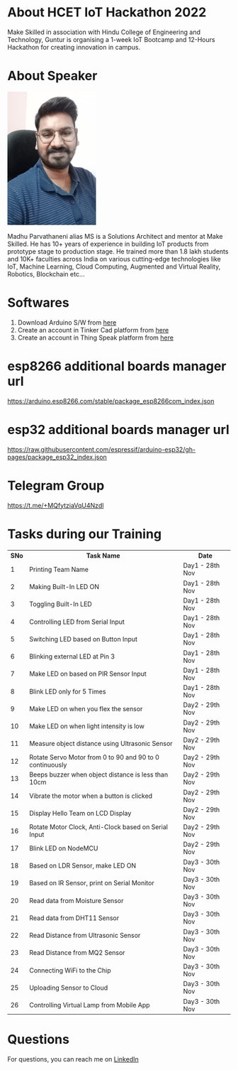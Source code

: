 # About HCET IoT Hackathon 2022

Make Skilled in association with Hindu College of Engineering and Technology, Guntur is organising a 1-week IoT Bootcamp and 12-Hours Hackathon for creating innovation in campus.

# About Speaker

<img src="https://raw.githubusercontent.com/madblocksgit/ETAI-2021---VSSUT-11th-aug-iot-session/main/maddy.jpg" height="300" width="200" />

Madhu Parvathaneni alias MS is a Solutions Architect and mentor at Make Skilled. He has 10+ years of experience in building IoT products from prototype stage to production stage. He trained more than 1.8 lakh students and 10K+ faculties across India on various cutting-edge technologies like IoT, Machine Learning, Cloud Computing, Augmented and Virtual Reality, Robotics, Blockchain etc...

# Softwares

1. Download Arduino S/W from <a href="https://www.arduino.cc/en/software">here</a>
2. Create an account in Tinker Cad platform from <a href="https://www.tinkercad.com">here</a>
3. Create an account in Thing Speak platform from <a href="https://www.thingspeak.com">here</a>

# esp8266 additional boards manager url
https://arduino.esp8266.com/stable/package_esp8266com_index.json

# esp32 additional boards manager url
https://raw.githubusercontent.com/espressif/arduino-esp32/gh-pages/package_esp32_index.json


# Telegram Group
https://t.me/+MQfytziaVqU4Nzdl

# Tasks during our Training
<table>
  <tr>
    <th>SNo</th>
    <th>Task Name</th>
    <th>Date</th>
  </tr>
  <tr>
    <td>1</td>
    <td>Printing Team Name</td>
    <td>Day1 - 28th Nov</td>
  </tr>
  <tr>
    <td>2</td>
    <td>Making Built-In LED ON</td>
    <td>Day1 - 28th Nov</td>
  </tr>
  <tr>
    <td>3</td>
    <td>Toggling Built-In LED</td>
    <td>Day1 - 28th Nov</td>
  </tr>
  <tr>
    <td>4</td>
    <td>Controlling LED from Serial Input</td>
    <td>Day1 - 28th Nov</td>
  </tr>
  <tr>
    <td>5</td>
    <td>Switching LED based on Button Input</td>
    <td>Day1 - 28th Nov</td>
  </tr>
  <tr>
    <td>6</td>
    <td>Blinking external LED at Pin 3 </td>
    <td>Day1 - 28th Nov</td>
  </tr>
  <tr>
    <td>7</td>
    <td>Make LED on based on PIR Sensor Input</td>
    <td>Day1 - 28th Nov</td>
  </tr>
  <tr>
    <td>8</td>
    <td>Blink LED only for 5 Times</td>
    <td>Day1 - 28th Nov</td>
  </tr>
  <tr>
    <td>9</td>
    <td>Make LED on when you flex the sensor</td>
    <td>Day2 - 29th Nov</td>
  </tr>
  <tr>
    <td>10</td>
    <td>Make LED on when light intensity is low</td>
    <td>Day2 - 29th Nov</td>
  </tr>
  <tr>
    <td>11</td>
    <td>Measure object distance using Ultrasonic Sensor</td>
    <td>Day2 - 29th Nov</td>
  </tr>
  <tr>
    <td>12</td>
    <td>Rotate Servo Motor from 0 to 90 and 90 to 0 continuously</td>
    <td>Day2 - 29th Nov</td>
  </tr>
  <tr>
    <td>13</td>
    <td>Beeps buzzer when object distance is less than 10cm</td>
    <td>Day2 - 29th Nov</td>
  </tr>
  <tr>
    <td>14</td>
    <td>Vibrate the motor when a button is clicked</td>
    <td>Day2 - 29th Nov</td>
  </tr>
  <tr>
    <td>15</td>
    <td>Display Hello Team on LCD Display</td>
    <td>Day2 - 29th Nov</td>
  </tr>
  <tr>
    <td>16</td>
    <td>Rotate Motor Clock, Anti-Clock based on Serial Input</td>
    <td>Day2 - 29th Nov</td>
  </tr>
  <tr>
    <td>17</td>
    <td>Blink LED on NodeMCU</td>
    <td>Day2 - 29th Nov</td>
  </tr>
  <tr>
    <td>18</td>
    <td>Based on LDR Sensor, make LED ON </td>
    <td>Day3 - 30th Nov</td>
  </tr>
  <tr>
    <td>19</td>
    <td>Based on IR Sensor, print on Serial Monitor</td>
    <td>Day3 - 30th Nov</td>
  </tr>
  <tr>
    <td>20</td>
    <td>Read data from Moisture Sensor</td>
    <td>Day3 - 30th Nov</td>
  </tr>
  <tr>
    <td>21</td>
    <td>Read data from DHT11 Sensor</td>
    <td>Day3 - 30th Nov</td>
  </tr>
  <tr>
    <td>22</td>
    <td>Read Distance from Ultrasonic Sensor</td>
    <td>Day3 - 30th Nov</td>
  </tr>
  <tr>
    <td>23</td>
    <td>Read Distance from MQ2 Sensor</td>
    <td>Day3 - 30th Nov</td>
  </tr>
  <tr>
    <td>24</td>
    <td>Connecting WiFi to the Chip</td>
    <td>Day3 - 30th Nov</td>
  </tr>
  <tr>
    <td>25</td>
    <td>Uploading Sensor to Cloud</td>
    <td>Day3 - 30th Nov</td>
  </tr>
  <tr>
    <td>26</td>
    <td>Controlling Virtual Lamp from Mobile App</td>
    <td>Day3 - 30th Nov</td>
  </tr>
</table>

# Questions
For questions, you can reach me on <a href="https://linkedin.com/in/MadhuPIoT">LinkedIn</a>

